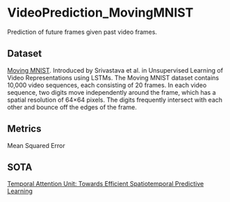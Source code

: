 # VideoPrediction_MovingMNIST

Prediction of future frames given past video frames.

## Dataset 
[Moving MNIST](https://paperswithcode.com/dataset/moving-mnist). Introduced by Srivastava et al. in Unsupervised Learning of Video Representations using LSTMs. The Moving MNIST dataset contains 10,000 video sequences, each consisting of 20 frames. In each video sequence, two digits move independently around the frame, which has a spatial resolution of 64×64 pixels. The digits frequently intersect with each other and bounce off the edges of the frame. 

## Metrics 
Mean Squared Error

## SOTA
[Temporal Attention Unit: Towards Efficient Spatiotemporal Predictive Learning](https://paperswithcode.com/paper/temporal-attention-unit-towards-efficient)